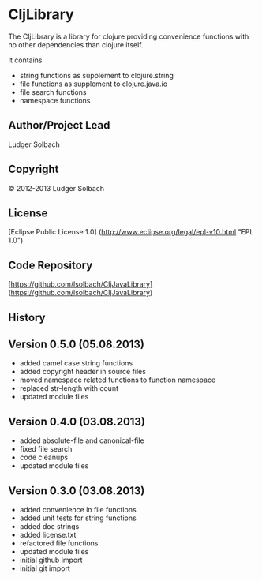 CljLibrary
==========
The CljLibrary is a library for clojure providing convenience functions with no other dependencies than clojure itself.

It contains 
* string functions as supplement to clojure.string
* file functions as supplement to clojure.java.io
* file search functions
* namespace functions

Author/Project Lead
-------------------
Ludger Solbach

Copyright
---------
© 2012-2013 Ludger Solbach

License
-------
[Eclipse Public License 1.0] (http://www.eclipse.org/legal/epl-v10.html "EPL 1.0")

Code Repository
---------------
[https://github.com/lsolbach/CljJavaLibrary] (https://github.com/lsolbach/CljJavaLibrary)

History
-------

Version 0.5.0 (05.08.2013)
--------------------------
* added camel case string functions
* added copyright header in source files
* moved namespace related functions to function namespace
* replaced str-length with count
* updated module files

Version 0.4.0 (03.08.2013)
--------------------------
* added absolute-file and canonical-file
* fixed file search
* code cleanups
* updated module files

Version 0.3.0 (03.08.2013)
--------------------------
* added convenience in file functions
* added unit tests for string functions
* added doc strings
* added license.txt
* refactored file functions
* updated module files
* initial github import
* initial git import
